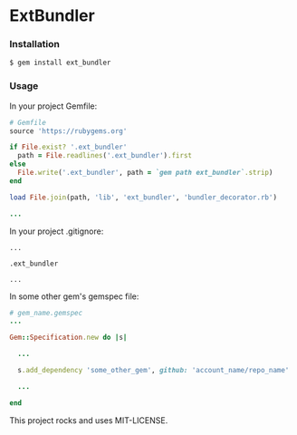 # ExtBundler

### Installation

```bash
$ gem install ext_bundler
```

### Usage

In your project Gemfile:

```ruby
# Gemfile
source 'https://rubygems.org'

if File.exist? '.ext_bundler'
  path = File.readlines('.ext_bundler').first
else
  File.write('.ext_bundler', path = `gem path ext_bundler`.strip)
end

load File.join(path, 'lib', 'ext_bundler', 'bundler_decorator.rb')

...
```

In your project .gitignore:

```
...

.ext_bundler

...
```

In some other gem's gemspec file:

```ruby
# gem_name.gemspec
...

Gem::Specification.new do |s|

  ...

  s.add_dependency 'some_other_gem', github: 'account_name/repo_name'

  ...

end
```

This project rocks and uses MIT-LICENSE.
